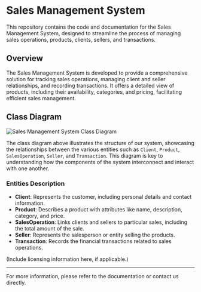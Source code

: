 # Sales Management System

This repository contains the code and documentation for the Sales Management System, designed to streamline the process of managing sales operations, products, clients, sellers, and transactions.

## Overview

The Sales Management System is developed to provide a comprehensive solution for tracking sales operations, managing client and seller relationships, and recording transactions. It offers a detailed view of products, including their availability, categories, and pricing, facilitating efficient sales management.

## Class Diagram

![Sales Management System Class Diagram](sales_management_system_class_diagram.png)

The class diagram above illustrates the structure of our system, showcasing the relationships between the various entities such as `Client`, `Product`, `SalesOperation`, `Seller`, and `Transaction`. This diagram is key to understanding how the components of the system interconnect and interact with one another.

### Entities Description

- **Client**: Represents the customer, including personal details and contact information.
- **Product**: Describes a product with attributes like name, description, category, and price.
- **SalesOperation**: Links clients and sellers to particular sales, including the total amount of the sale.
- **Seller**: Represents the salesperson or entity selling the products.
- **Transaction**: Records the financial transactions related to sales operations.



(Include licensing information here, if applicable.)

---

For more information, please refer to the documentation or contact us directly.
